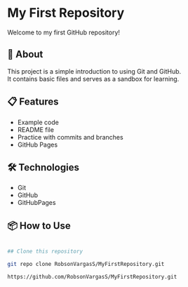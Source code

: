 # My First Repository

Welcome to my first GitHub repository! 

## 📂 About

This project is a simple introduction to using Git and GitHub.  
It contains basic files and serves as a sandbox for learning.

## 📋 Features

- Example code
- README file
- Practice with commits and branches
- GitHub Pages

## 🛠️ Technologies

- Git
- GitHub
- GitHubPages

## 📦 How to Use

```bash

## Clone this repository

git repo clone RobsonVargasS/MyFirstRepository.git

https://github.com/RobsonVargasS/MyFirstRepository.git

